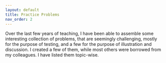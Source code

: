 ```yaml
---
layout: default
title: Practice Problems
nav_order: 2
---
```


Over the last few years of teaching, I have been able to assemble some interesting collection of problems, that are seemingly challenging, mostly for the purpose of testing, and a few for the purpose of illustration and discussion. I created a few of them, while most others were borrowed from my colleagues. I have listed them topic-wise. 